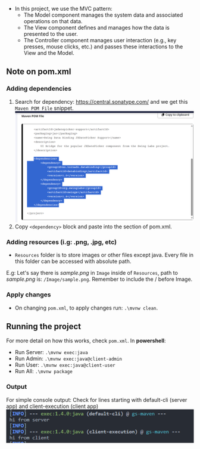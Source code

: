 - In this project, we use the MVC pattern:
  - The Model component manages the system data and associated operations on that data.
  - The View component defines and manages how the data is presented to the user.
  - The Controller component manages user interaction (e.g., key presses, mouse clicks, etc.) and passes these interactions to the View and the Model.

## Note on pom.xml

### Adding dependencies

1. Search for dependency: https://central.sonatype.com/ and we get this `Maven POM File` snippet.
  ![img.png](img.png)
2. Copy `<dependency>` block and paste into the <dependencies> section of pom.xml.

### Adding resources (i.g: .png, .jpg, etc)

- `Resources` folder is to store images or other files except java. Every file in this folder can be accessed with absolute path.

E.g: Let's say there is _sample.png_ in `Image` inside of `Resources`, path to _sample.png_ is: `/Image/sample.png`. Remember to include the / before Image.

### Apply changes

- On changing `pom.xml`, to apply changes run: `.\mvnw clean`.

## Running the project

For more detail on how this works, check `pom.xml`.
In **powershell**:

- Run Server:
  `.\mvnw exec:java`
- Run Admin:
  `.\mvnw exec:java@client-admin`
- Run User:
  `.\mvnw exec:java@client-user`
- Run All: `.\mvnw package`

### Output

For simple console output:
Check for lines starting with default-cli (server app) and client-execution (client app)
![Alt text](image.png)
